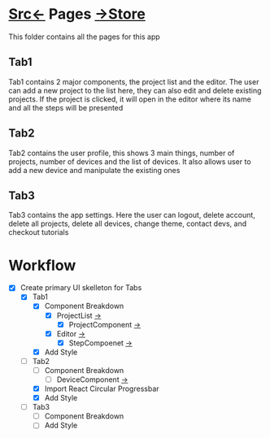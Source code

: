 # [Src<-](../readme.md) Pages [->Store](../store/readme.md)
This folder contains all the pages for this app

## Tab1
Tab1 contains 2 major components, the project list and the editor.
The user can add a new project to the list here, they can also edit and delete existing projects. If the project is clicked, it will open in the editor where its name and all the steps will be presented

## Tab2
Tab2 contains the user profile, this shows 3 main things, number of projects, number of devices and the list of devices.
It also allows user to add a new device and manipulate the existing ones

## Tab3
Tab3 contains the app settings. Here the user can logout, delete account, delete all projects, delete all devices, change theme, contact devs, and checkout tutorials



# Workflow
- [X] Create primary UI skelleton for Tabs
    - [X] Tab1
        - [X] Component Breakdown
            - [X] ProjectList  [->](../components/ProjectListComponent.tsx)
                - [X] ProjectComponent [->](../components/ProjectComponent.tsx)
            - [X] Editor [->](../components/EditorComponent.tsx)
                - [X] StepCompoenet [->](../components/StepComponent.tsx)
        - [X] Add Style
    - [ ] Tab2
        - [ ] Component Breakdown
            -[ ] DeviceComponent [->](../components/DeviceComponent.tsx)
        - [X] Import React Circular Progressbar
        - [X] Add Style
    - [ ] Tab3
        - [ ] Component Breakdown
        - [ ] Add Style
